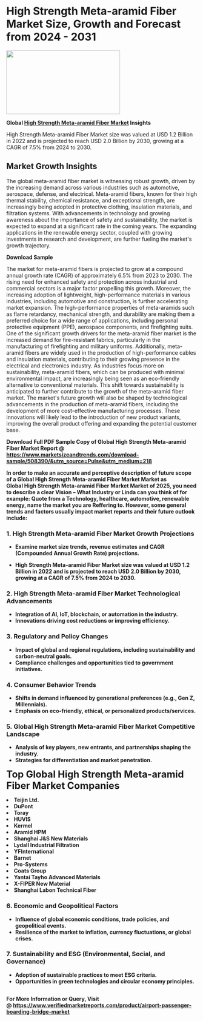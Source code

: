 <H1>High Strength Meta-aramid Fiber Market Size, Growth and Forecast from 2024 - 2031</H1><img class="aligncenter size-medium wp-image-584254" src="https://thirdeyenews.in/wp-content/uploads/2024/09/Global-Market-Research-300x168.jpeg" alt="" width="300" height="168" /><p><strong>Global&nbsp;<a href="https://www.marketsizeandtrends.com/download-sample/508390/&amp;utm_source=Pulse&amp;utm_medium=218">High Strength Meta-aramid Fiber Market</a> Insights</strong></p><p>High Strength Meta-aramid Fiber Market size was valued at USD 1.2 Billion in 2022 and is projected to reach USD 2.0 Billion by 2030, growing at a CAGR of 7.5% from 2024 to 2030.</p><p><h2>Market Growth Insights</h2> <p>The global meta-aramid fiber market is witnessing robust growth, driven by the increasing demand across various industries such as automotive, aerospace, defense, and electrical. Meta-aramid fibers, known for their high thermal stability, chemical resistance, and exceptional strength, are increasingly being adopted in protective clothing, insulation materials, and filtration systems. With advancements in technology and growing awareness about the importance of safety and sustainability, the market is expected to expand at a significant rate in the coming years. The expanding applications in the renewable energy sector, coupled with growing investments in research and development, are further fueling the market's growth trajectory.</p> <p><strong>Download Sample</strong></p> <p>The market for meta-aramid fibers is projected to grow at a compound annual growth rate (CAGR) of approximately 6.5% from 2023 to 2030. The rising need for enhanced safety and protection across industrial and commercial sectors is a major factor propelling this growth. Moreover, the increasing adoption of lightweight, high-performance materials in various industries, including automotive and construction, is further accelerating market expansion. The high-performance properties of meta-aramids such as flame retardancy, mechanical strength, and durability are making them a preferred choice for a wide range of applications, including personal protective equipment (PPE), aerospace components, and firefighting suits. One of the significant growth drivers for the meta-aramid fiber market is the increased demand for fire-resistant fabrics, particularly in the manufacturing of firefighting and military uniforms. Additionally, meta-aramid fibers are widely used in the production of high-performance cables and insulation materials, contributing to their growing presence in the electrical and electronics industry. As industries focus more on sustainability, meta-aramid fibers, which can be produced with minimal environmental impact, are increasingly being seen as an eco-friendly alternative to conventional materials. This shift towards sustainability is anticipated to further contribute to the growth of the meta-aramid fiber market. The market's future growth will also be shaped by technological advancements in the production of meta-aramid fibers, including the development of more cost-effective manufacturing processes. These innovations will likely lead to the introduction of new product variants, improving the overall product offering and expanding the potential customer base. <p><strong></p><p><span class=""><strong>Download Full PDF Sample Copy of Global High Strength Meta-aramid Fiber Market Report</strong> @ <a href="https://www.marketsizeandtrends.com/download-sample/508390/&amp;utm_source=Pulse&amp;utm_medium=218" target="_blank">https://www.marketsizeandtrends.com/download-sample/508390/&amp;utm_source=Pulse&amp;utm_medium=218</a></span></p><p>In order to make an accurate and perceptive description of future scope of a Global&nbsp;High Strength Meta-aramid Fiber Market Market as Global&nbsp;High Strength Meta-aramid Fiber Market Market of 2025, you need to describe a clear Vision &ndash; What Industry or Linda can you think of for example: Quote from a Technology, healthcare, automotive, renewable energy, name the market you are Reffering to. However, some general trends and factors usually impact market reports and their future outlook include:</p><h3>1.&nbsp;<strong>High Strength Meta-aramid Fiber Market Growth Projections</strong></h3><ul><li>Examine market size trends, revenue estimates and CAGR (Compounded Annual Growth Rate) projections.</li><li><p>High Strength Meta-aramid Fiber Market size was valued at USD 1.2 Billion in 2022 and is projected to reach USD 2.0 Billion by 2030, growing at a CAGR of 7.5% from 2024 to 2030.</p></li></ul><h3>2.&nbsp;<strong>High Strength Meta-aramid Fiber Market Technological Advancements</strong></h3><ul><li>Integration of AI, IoT, blockchain, or automation in the industry.</li><li>Innovations driving cost reductions or improving efficiency.</li></ul><h3>3.&nbsp;<strong>Regulatory and Policy Changes</strong></h3><ul><li>Impact of global and regional regulations, including sustainability and carbon-neutral goals.</li><li>Compliance challenges and opportunities tied to government initiatives.</li></ul><h3>4.&nbsp;<strong>Consumer Behavior Trends</strong></h3><ul><li>Shifts in demand influenced by generational preferences (e.g., Gen Z, Millennials).</li><li>Emphasis on eco-friendly, ethical, or personalized products/services.</li></ul><h3>5.&nbsp;<strong>Global High Strength Meta-aramid Fiber Market Competitive Landscape</strong></h3><ul><li>Analysis of key players, new entrants, and partnerships shaping the industry.</li><li>Strategies for differentiation and market penetration.</li></ul><p data-pm-slice="1 1 []"><span style="color: inherit; font-family: inherit; font-size: 25px;">Top Global High Strength Meta-aramid Fiber Market Companies</span></p><div class="" data-test-id=""><p><li>Teijin Ltd.</li><li> DuPont</li><li> Toray</li><li> HUVIS</li><li> Kermel</li><li> Aramid HPM</li><li> Shanghai J&S New Materials</li><li> Lydall Industrial Filtration</li><li> YFInternational</li><li> Barnet</li><li> Pro-Systems</li><li> Coats Group</li><li> Yantai Tayho Advanced Materials</li><li> X-FIPER New Material</li><li> Shanghai Labon Technical Fiber</li></p></div><h3>6.&nbsp;<strong>Economic and Geopolitical Factors</strong></h3><ul><li>Influence of global economic conditions, trade policies, and geopolitical events.</li><li>Resilience of the market to inflation, currency fluctuations, or global crises.</li></ul><h3>7.&nbsp;<strong>Sustainability and ESG (Environmental, Social, and Governance)</strong></h3><ul><li>Adoption of sustainable practices to meet ESG criteria.</li><li>Opportunities in green technologies and circular economy principles.</li></ul><h2><strong style="font-size: 14px;">For More Information or Query, Visit @&nbsp;</strong><a style="background-color: #ffffff; font-size: 14px;" href="https://www.marketsizeandtrends.com/report/high-strength-meta-aramid-fiber-market/" target="_blank">https://www.verifiedmarketreports.com/product/airport-passenger-boarding-bridge-market</a></h2>
